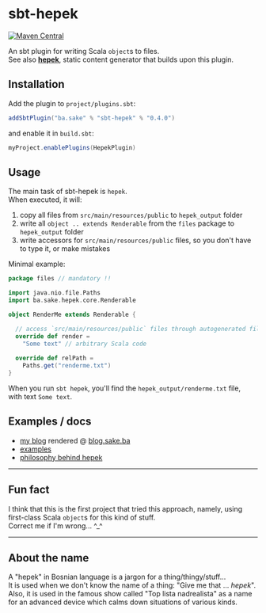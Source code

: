 # sbt-hepek
[![Maven Central](https://maven-badges.herokuapp.com/maven-central/ba.sake/sbt-hepek/badge.svg)](https://maven-badges.herokuapp.com/maven-central/ba.sake/sbt-hepek)  

An sbt plugin for writing Scala `object`s to files.  
See also [**hepek**](https://github.com/sake92/hepek), static content generator that builds upon this plugin.


## Installation

Add the plugin to `project/plugins.sbt`:
```scala
addSbtPlugin("ba.sake" % "sbt-hepek" % "0.4.0")
```

and enable it in `build.sbt`: 
```scala
myProject.enablePlugins(HepekPlugin)
```

## Usage

The main task of sbt-hepek is `hepek`.  
When executed, it will:
1. copy all files from `src/main/resources/public` to `hepek_output` folder
1. write all `object .. extends Renderable` from the `files` package to `hepek_output` folder
1. write accessors for `src/main/resources/public` files, so you don't have to type it, or make mistakes



Minimal example:

```scala
package files // mandatory !!

import java.nio.file.Paths
import ba.sake.hepek.core.Renderable

object RenderMe extends Renderable {

  // access `src/main/resources/public` files through autogenerated files.<TAB>
  override def render =
    "Some text" // arbitrary Scala code
  
  override def relPath = 
    Paths.get("renderme.txt")
}
```

When you run `sbt hepek`, you'll find the `hepek_output/renderme.txt` file,  
with text `Some text`.

## Examples / docs
- [my blog](https://github.com/sake92/sake-ba-source) rendered @ [blog.sake.ba](https://blog.sake.ba)
- [examples](https://github.com/sake92/hepek-examples)
- [philosophy behind hepek](https://dev.to/sake_92/render-static-site-from-scala-code)


---

## Fun fact
I think that this is the first project that tried this approach, namely, using first-class Scala `object`s for this kind of stuff.  
Correct me if I'm wrong... ^_^

---


## About the name

A "hepek" in Bosnian language is a jargon for a thing/thingy/stuff...  
It is used when we don't know the name of a thing: "Give me that ... *hepek*".  
Also, it is used in the famous show called "Top lista nadrealista" as a name for an advanced device which calms down situations of various kinds.  

